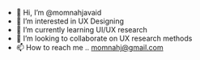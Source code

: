 - 👋 Hi, I’m @momnahjavaid
- 👀 I’m interested in UX Designing 
- 🌱 I’m currently learning UI/UX research
- 💞️ I’m looking to collaborate on UX research methods 
- 📫 How to reach me .. momnahj@gmail.com

<!---
momnahjavaid/momnahjavaid is a ✨ special ✨ repository because its `README.md` (this file) appears on your GitHub profile.
You can click the Preview link to take a look at your changes.
--->
